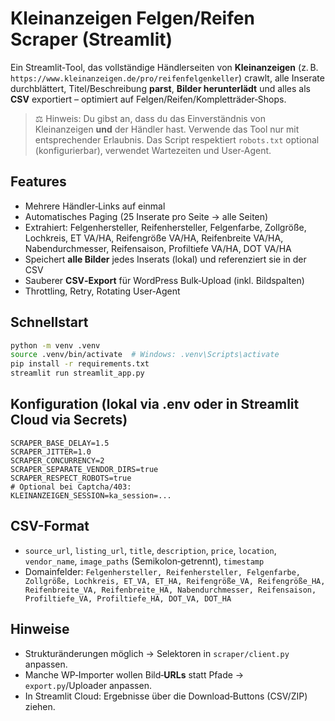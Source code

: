 # Kleinanzeigen Felgen/Reifen Scraper (Streamlit)

Ein Streamlit‑Tool, das vollständige Händlerseiten von **Kleinanzeigen** (z. B. `https://www.kleinanzeigen.de/pro/reifenfelgenkeller`) crawlt, alle Inserate durchblättert, Titel/Beschreibung **parst**, **Bilder herunterlädt** und alles als **CSV** exportiert – optimiert auf Felgen/Reifen/Kompletträder‑Shops.

> ⚖️ Hinweis: Du gibst an, dass du das Einverständnis von Kleinanzeigen **und** der Händler hast. Verwende das Tool nur mit entsprechender Erlaubnis. Das Script respektiert `robots.txt` optional (konfigurierbar), verwendet Wartezeiten und User‑Agent.

## Features
- Mehrere Händler‑Links auf einmal
- Automatisches Paging (25 Inserate pro Seite → alle Seiten)
- Extrahiert: Felgenhersteller, Reifenhersteller, Felgenfarbe, Zollgröße, Lochkreis, ET VA/HA, Reifengröße VA/HA, Reifenbreite VA/HA, Nabendurchmesser, Reifensaison, Profiltiefe VA/HA, DOT VA/HA
- Speichert **alle Bilder** jedes Inserats (lokal) und referenziert sie in der CSV
- Sauberer **CSV‑Export** für WordPress Bulk‑Upload (inkl. Bildspalten)
- Throttling, Retry, Rotating User‑Agent

## Schnellstart
```bash
python -m venv .venv
source .venv/bin/activate  # Windows: .venv\Scripts\activate
pip install -r requirements.txt
streamlit run streamlit_app.py
```

## Konfiguration (lokal via .env oder in Streamlit Cloud via Secrets)
```env
SCRAPER_BASE_DELAY=1.5
SCRAPER_JITTER=1.0
SCRAPER_CONCURRENCY=2
SCRAPER_SEPARATE_VENDOR_DIRS=true
SCRAPER_RESPECT_ROBOTS=true
# Optional bei Captcha/403:
KLEINANZEIGEN_SESSION=ka_session=...
```

## CSV-Format
- `source_url`, `listing_url`, `title`, `description`, `price`, `location`, `vendor_name`, `image_paths` (Semikolon‑getrennt), `timestamp`
- Domainfelder: `Felgenhersteller, Reifenhersteller, Felgenfarbe, Zollgröße, Lochkreis, ET_VA, ET_HA, Reifengröße_VA, Reifengröße_HA, Reifenbreite_VA, Reifenbreite_HA, Nabendurchmesser, Reifensaison, Profiltiefe_VA, Profiltiefe_HA, DOT_VA, DOT_HA`

## Hinweise
- Strukturänderungen möglich → Selektoren in `scraper/client.py` anpassen.
- Manche WP‑Importer wollen Bild‑**URLs** statt Pfade → `export.py`/Uploader anpassen.
- In Streamlit Cloud: Ergebnisse über die Download‑Buttons (CSV/ZIP) ziehen.

